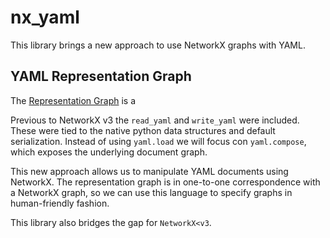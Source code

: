 # nx_yaml

This library brings a new approach to use NetworkX graphs with YAML.

## YAML Representation Graph

The [Representation Graph] is a 

Previous to NetworkX v3 the `read_yaml` and `write_yaml` were included.
These were tied to the native python data structures and default serialization.
Instead of using `yaml.load` we will focus con `yaml.compose`, which exposes the underlying document graph.

This new approach allows us to manipulate YAML documents using NetworkX.
The representation graph is in one-to-one correspondence with a NetworkX graph,
so we can use this language to specify graphs in human-friendly fashion.

This library also bridges the gap for `NetworkX<v3`.


[Representation Graph]: https://yaml.org/spec/1.2-old/spec.html#id2763754
